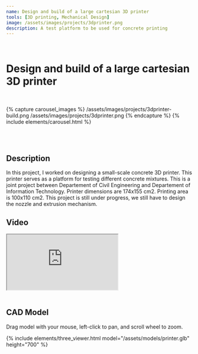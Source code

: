 ```yaml
---
name: Design and build of a large cartesian 3D printer
tools: [3D printing, Mechanical Design]
image: /assets/images/projects/3dprinter.png
description: A test platform to be used for concrete printing
---
```


<br>

# **Design and build of a large cartesian 3D printer**

<br>

{% capture carousel_images %}
/assets/images/projects/3dprinter-build.png
/assets/images/projects/3dprinter.png
{% endcapture %}
{% include elements/carousel.html %}

<br>
<br>

## Description

In this project, I worked on designing a small-scale concrete 3D printer. This printer serves as a platform for testing different concrete mixtures. This is a joint project between Departement of Civil Engineering and Departement of Information Technology. Printer dimensions are 174x155 cm2. Printing area is 100x110 cm2. This project is still under progress, we still have to design the nozzle and extrusion mechanism.

## Video

<div class="embed-responsive embed-responsive-16by9">
  <iframe class="embed-responsive-item" src="https://www.youtube.com/embed/YtGSmWILAFk" allowfullscreen></iframe>
</div>
<br>

## CAD Model
Drag model with your mouse, left-click to pan, and scroll wheel to zoom.
<br>

{% include elements/three_viewer.html model="/assets/models/printer.glb" height="700" %}

<br>